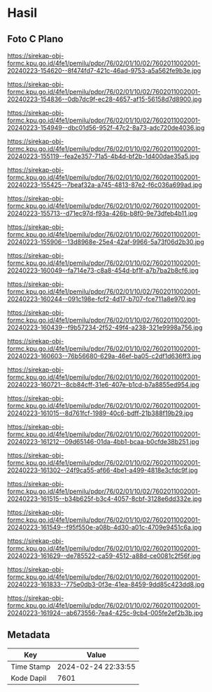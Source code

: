 # Hasil

## Foto C Plano

https://sirekap-obj-formc.kpu.go.id/4fe1/pemilu/pdpr/76/02/01/10/02/7602011002001-20240223-154620--8f474fd7-421c-46ad-9753-a5a562fe9b3e.jpg

https://sirekap-obj-formc.kpu.go.id/4fe1/pemilu/pdpr/76/02/01/10/02/7602011002001-20240223-154836--0db7dc9f-ec28-4657-af15-56158d7d8900.jpg

https://sirekap-obj-formc.kpu.go.id/4fe1/pemilu/pdpr/76/02/01/10/02/7602011002001-20240223-154949--dbc01d56-952f-47c2-8a73-adc720de4036.jpg

https://sirekap-obj-formc.kpu.go.id/4fe1/pemilu/pdpr/76/02/01/10/02/7602011002001-20240223-155119--fea2e357-71a5-4b4d-bf2b-1d400dae35a5.jpg

https://sirekap-obj-formc.kpu.go.id/4fe1/pemilu/pdpr/76/02/01/10/02/7602011002001-20240223-155425--7beaf32a-a745-4813-87e2-f6c036a699ad.jpg

https://sirekap-obj-formc.kpu.go.id/4fe1/pemilu/pdpr/76/02/01/10/02/7602011002001-20240223-155713--d71ec97d-f93a-426b-b8f0-9e73dfeb4b11.jpg

https://sirekap-obj-formc.kpu.go.id/4fe1/pemilu/pdpr/76/02/01/10/02/7602011002001-20240223-155906--13d8968e-25e4-42af-9966-5a73f06d2b30.jpg

https://sirekap-obj-formc.kpu.go.id/4fe1/pemilu/pdpr/76/02/01/10/02/7602011002001-20240223-160049--fa714e73-c8a8-454d-bf1f-a7b7ba2b8cf6.jpg

https://sirekap-obj-formc.kpu.go.id/4fe1/pemilu/pdpr/76/02/01/10/02/7602011002001-20240223-160244--091c198e-fcf2-4d17-b707-fce711a8e970.jpg

https://sirekap-obj-formc.kpu.go.id/4fe1/pemilu/pdpr/76/02/01/10/02/7602011002001-20240223-160439--f9b57234-2f52-49f4-a238-321e9998a756.jpg

https://sirekap-obj-formc.kpu.go.id/4fe1/pemilu/pdpr/76/02/01/10/02/7602011002001-20240223-160603--76b56680-629a-46ef-ba05-c2df1d636ff3.jpg

https://sirekap-obj-formc.kpu.go.id/4fe1/pemilu/pdpr/76/02/01/10/02/7602011002001-20240223-160721--8cb84cff-31e6-407e-b1cd-b7a8855ed954.jpg

https://sirekap-obj-formc.kpu.go.id/4fe1/pemilu/pdpr/76/02/01/10/02/7602011002001-20240223-161015--8d761fcf-1989-40c6-bdff-21b388f19b29.jpg

https://sirekap-obj-formc.kpu.go.id/4fe1/pemilu/pdpr/76/02/01/10/02/7602011002001-20240223-161212--09d65146-01da-4bb1-bcaa-b0cfde38b251.jpg

https://sirekap-obj-formc.kpu.go.id/4fe1/pemilu/pdpr/76/02/01/10/02/7602011002001-20240223-161302--24f9ca55-af66-4be1-a499-4818e3cfdc9f.jpg

https://sirekap-obj-formc.kpu.go.id/4fe1/pemilu/pdpr/76/02/01/10/02/7602011002001-20240223-161515--b34b625f-b3c4-4057-8cbf-3128e6dd332e.jpg

https://sirekap-obj-formc.kpu.go.id/4fe1/pemilu/pdpr/76/02/01/10/02/7602011002001-20240223-161549--f95f550e-a08b-4d30-a01c-4709e9451c6a.jpg

https://sirekap-obj-formc.kpu.go.id/4fe1/pemilu/pdpr/76/02/01/10/02/7602011002001-20240223-161629--de785522-ca59-4512-a88d-ce0081c2f56f.jpg

https://sirekap-obj-formc.kpu.go.id/4fe1/pemilu/pdpr/76/02/01/10/02/7602011002001-20240223-161833--775e0db3-0f3e-41ea-8459-9dd85c423dd8.jpg

https://sirekap-obj-formc.kpu.go.id/4fe1/pemilu/pdpr/76/02/01/10/02/7602011002001-20240223-161924--ab673556-7ea4-425c-9cb4-005fe2ef2b3b.jpg


## Metadata

| Key        | Value               |
| ---------- | ------------------- |
| Time Stamp | 2024-02-24 22:33:55 |
| Kode Dapil | 7601                |



